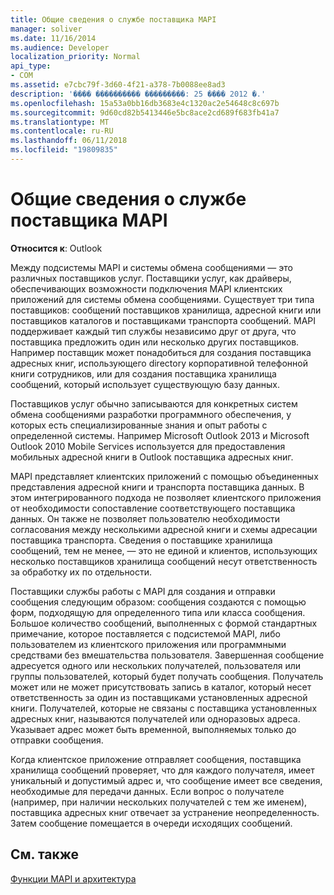 ```yaml
---
title: Общие сведения о службе поставщика MAPI
manager: soliver
ms.date: 11/16/2014
ms.audience: Developer
localization_priority: Normal
api_type:
- COM
ms.assetid: e7cbc79f-3d60-4f21-a378-7b0088ee8ad3
description: '���� ���������� ���������: 25 ���� 2012 �.'
ms.openlocfilehash: 15a53a0bb16db3683e4c1320ac2e54648c8c697b
ms.sourcegitcommit: 9d60cd82b5413446e5bc8ace2cd689f683fb41a7
ms.translationtype: MT
ms.contentlocale: ru-RU
ms.lasthandoff: 06/11/2018
ms.locfileid: "19809835"
---
```

# <a name="mapi-service-provider-overview"></a>Общие сведения о службе поставщика MAPI

  
  
**Относится к**: Outlook 
  
Между подсистемы MAPI и системы обмена сообщениями — это различных поставщиков услуг. Поставщики услуг, как драйверы, обеспечивающих возможности подключения MAPI клиентских приложений для системы обмена сообщениями. Существует три типа поставщиков: сообщений поставщиков хранилища, адресной книги или поставщиков каталогов и поставщиками транспорта сообщений. MAPI поддерживает каждый тип службы независимо друг от друга, что поставщика предложить один или несколько других поставщиков. Например поставщик может понадобиться для создания поставщика адресных книг, использующего directory корпоративной телефонной книги сотрудников, или для создания поставщика хранилища сообщений, который использует существующую базу данных.
  
Поставщиков услуг обычно записываются для конкретных систем обмена сообщениями разработки программного обеспечения, у которых есть специализированные знания и опыт работы с определенной системы. Например Microsoft Outlook 2013 и Microsoft Outlook 2010 Mobile Services используется для предоставления мобильных адресной книги в Outlook поставщика адресных книг. 
  
MAPI представляет клиентских приложений с помощью объединенных представления адресной книги и транспорта поставщика данных. В этом интегрированного подхода не позволяет клиентского приложения от необходимости сопоставление соответствующего поставщика данных. Он также не позволяет пользователю необходимости согласования между несколькими адресной книги и схемы адресации поставщика транспорта. Сведения о поставщике хранилища сообщений, тем не менее, — это не единой и клиентов, использующих несколько поставщиков хранилища сообщений несут ответственность за обработку их по отдельности.
  
Поставщики службы работы с MAPI для создания и отправки сообщения следующим образом: сообщения создаются с помощью форм, подходящую для определенного типа или класса сообщения. Большое количество сообщений, выполненных с формой стандартных примечание, которое поставляется с подсистемой MAPI, либо пользователем из клиентского приложения или программными средствами без вмешательства пользователя. Завершенная сообщение адресуется одного или нескольких получателей, пользователя или группы пользователей, который будет получать сообщения. Получатель может или не может присутствовать запись в каталог, который несет ответственность за один из поставщиками установленных адресной книги. Получателей, которые не связаны с поставщика установленных адресных книг, называются получателей или одноразовых адреса. Указывает адрес может быть временной, выполняемых только до отправки сообщения. 
  
Когда клиентское приложение отправляет сообщения, поставщика хранилища сообщений проверяет, что для каждого получателя, имеет уникальный и допустимый адрес и, что сообщение имеет все сведения, необходимые для передачи данных. Если вопрос о получателе (например, при наличии нескольких получателей с тем же именем), поставщика адресных книг отвечает за устранение неопределенность. Затем сообщение помещается в очереди исходящих сообщений. 
  
## <a name="see-also"></a>См. также



[Функции MAPI и архитектура](mapi-features-and-architecture.md)

